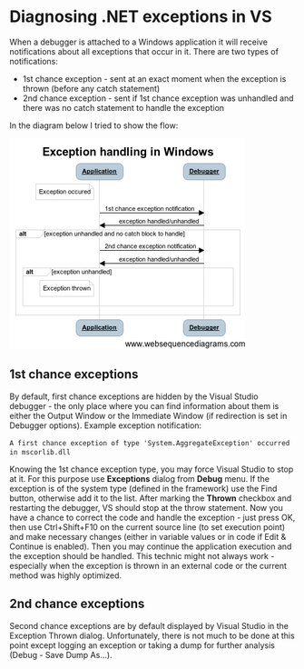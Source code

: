 
Diagnosing .NET exceptions in VS
================================

When a debugger is attached to a Windows application it will receive notifications about all exceptions that occur in it. There are two types of notifications:

- 1st chance exception - sent at an exact moment when the exception is thrown (before any catch statement)
- 2nd chance exception - sent if 1st chance exception was unhandled and there was no catch statement to handle the exception

In the diagram below I tried to show the flow:

![exception-in-windows](vs-exceptions-diagram.png)

1st chance exceptions
---------------------

By default, first chance exceptions are hidden by the Visual Studio debugger - the only place where you can find information about them is either the Output Window or the Immediate Window (if redirection is set in Debugger options). Example exception notification:

```
A first chance exception of type 'System.AggregateException' occurred in mscorlib.dll
```

Knowing the 1st chance exception type, you may force Visual Studio to stop at it. For this purpose use **Exceptions** dialog from **Debug** menu. If the exception is of the system type (defined in the framework) use the Find button, otherwise add it to the list. After marking the **Thrown** checkbox and restarting the debugger, VS should stop at the throw statement. Now you have a chance to correct the code and handle the exception - just press OK, then use Ctrl+Shift+F10 on the current source line (to set execution point) and make necessary changes (either in variable values or in code if Edit & Continue is enabled). Then you may continue the application execution and the exception should be handled. This technic might not always work - especially when the exception is thrown in an external code or the current method was highly optimized.

2nd chance exceptions
---------------------

Second chance exceptions are by default displayed by Visual Studio in the Exception Thrown dialog. Unfortunately, there is not much to be done at this point except logging an exception or taking a dump for further analysis (Debug - Save Dump As...).

